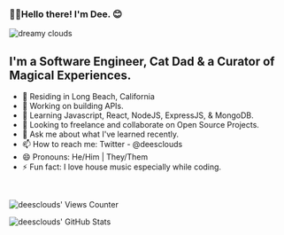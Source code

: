 ### 👋🏾Hello there! I'm Dee. 😊 

![dreamy clouds](https://i.ibb.co/XSTFLRF/github-banner-1500x500.jpg)


## I'm a Software Engineer, Cat Dad & a Curator of Magical Experiences.

 - 🌴 Residing in Long Beach, California
 - 🔭 Working on building APIs.
 - 🌱 Learning Javascript, React, NodeJS, ExpressJS, & MongoDB. 
 - 👯 Looking to freelance and collaborate on Open Source Projects. 
 - 💬 Ask me about what I've learned recently.
 - 📫 How to reach me: Twitter - @deesclouds
 - 😄 Pronouns: He/Him | They/Them
 - ⚡ Fun fact: I love house music especially while coding.

<br>

![deesclouds' Views Counter](https://komarev.com/ghpvc/?username=deesclouds&color=bf91f3&label=HOW+MANY+INTELLIGENT+LIFEFORMS+VISITED:&style=plastic) 

![deesclouds' GitHub Stats](https://github-readme-stats.vercel.app/api?username=deesclouds&show_icons=true&theme=tokyonight) 

[website]: https://deesclouds.world
[twitter]: https://twitter.com/deesclouds
[linkedin]: https://linkedin.com/in/deesclouds
